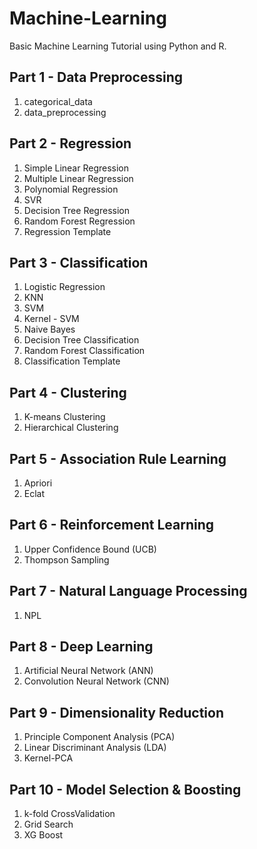 
# Machine-Learning

Basic Machine Learning Tutorial using Python and R.

## Part 1 - Data Preprocessing

1. categorical_data
2. data_preprocessing

## Part 2 - Regression

1. Simple Linear Regression
2. Multiple Linear Regression
3. Polynomial Regression
4. SVR
5. Decision Tree Regression
6. Random Forest Regression
7. Regression Template

## Part 3 - Classification

1. Logistic Regression
2. KNN
3. SVM
4. Kernel - SVM
5. Naive Bayes
6. Decision Tree Classification
7. Random Forest Classification
8. Classification Template

## Part 4 - Clustering

1. K-means Clustering
2. Hierarchical Clustering

## Part 5 - Association Rule Learning

1. Apriori
2. Eclat

## Part 6 - Reinforcement Learning

1. Upper Confidence Bound (UCB)
2. Thompson Sampling

## Part 7 - Natural Language Processing

1. NPL

## Part 8 - Deep Learning

1. Artificial Neural Network (ANN)
2. Convolution Neural Network (CNN)

## Part 9 - Dimensionality Reduction

1. Principle Component Analysis (PCA)
2. Linear Discriminant Analysis (LDA)
3. Kernel-PCA

## Part 10 - Model Selection & Boosting

1. k-fold CrossValidation
2. Grid Search
3. XG Boost
